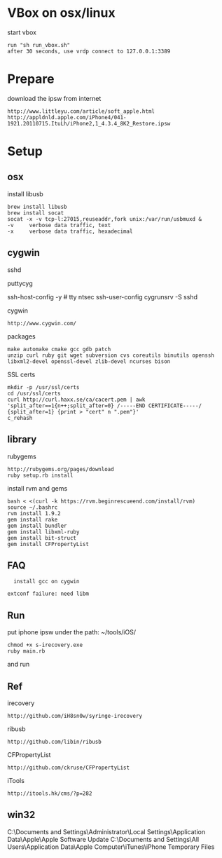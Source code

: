 VBox on osx/linux
====

start vbox

    run "sh run_vbox.sh" 
    after 30 seconds, use vrdp connect to 127.0.0.1:3389

Prepare
====

download the ipsw from internet

    http://www.littleyu.com/article/soft_apple.html
    http://appldnld.apple.com/iPhone4/041-1921.20110715.ItuLh/iPhone2,1_4.3.4_8K2_Restore.ipsw
    
Setup
====

osx
----

install libusb

    brew install libusb
    brew install socat
    socat -x -v tcp-l:27015,reuseaddr,fork unix:/var/run/usbmuxd &
    -v     verbose data traffic, text
    -x     verbose data traffic, hexadecimal

cygwin
----

sshd 
   
   puttycyg
   
   ssh-host-config -y  # tty ntsec
   ssh-user-config
   cygrunsrv -S sshd

cygwin

    http://www.cygwin.com/

packages

    make automake cmake gcc gdb patch
    unzip curl ruby git wget subversion cvs coreutils binutils openssh
    libxml2-devel openssl-devel zlib-devel ncurses bison 

SSL certs

    mkdir -p /usr/ssl/certs
    cd /usr/ssl/certs
    curl http://curl.haxx.se/ca/cacert.pem | awk 'split_after==1{n++;split_after=0} /-----END CERTIFICATE-----/ {split_after=1} {print > "cert" n ".pem"}'
    c_rehash

library
----
	
rubygems

    http://rubygems.org/pages/download
    ruby setup.rb install

install rvm and gems

    bash < <(curl -k https://rvm.beginrescueend.com/install/rvm)
    source ~/.bashrc
    rvm install 1.9.2
    gem install rake
    gem install bundler
    gem install libxml-ruby
    gem install bit-struct
    gem install CFPropertyList

FAQ
----
	
	  install gcc on cygwin
	  
    extconf failure: need libm

Run
----

put iphone ipsw under the path: ~/tools/iOS/ 
  
    chmod +x s-irecovery.exe
    ruby main.rb
    
and run

Ref
----

irecovery
	
    http://github.com/iH8sn0w/syringe-irecovery
    
ribusb
    
    http://github.com/libin/ribusb

CFPropertyList

    http://github.com/ckruse/CFPropertyList

iTools    

    http://itools.hk/cms/?p=282
  
win32
----

C:\Documents and Settings\Administrator\Local Settings\Application Data\Apple\Apple Software Update
C:\Documents and Settings\All Users\Application Data\Apple Computer\iTunes\iPhone Temporary Files
